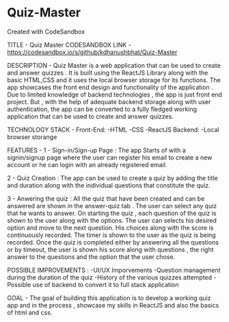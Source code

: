 # Quiz-Master
Created with CodeSandbox

TITLE - Quiz Master
CODESANDBOX LINK - https://codesandbox.io/s/github/kdhanushbhat/Quiz-Master

DESCRIPTION - 
  Quiz Master is a web application that can be used to create and answer quizzes . It is built using the ReactJS Library along with the basic HTML,CSS and it uses 
  the local browser storage for its functions. The app showcases the front end design and functionality of the application . Due to limited knowledge of backend 
  technologies , the app is just front end project. But , with the help of adequate backend storage along with user authentication, the app can be converted to a fully
  fledged working application that can be used to create and answer quizzes.

TECHNOLOGY STACK -
  Front-End:
    -HTML
    -CSS
    -ReactJS
  Backend:
    -Local browser storange
    
FEATURES -
  1 - Sign-in/Sign-up Page :
    The app Starts of with a signin/signup page where the user can register his email to create a new account or he can login with an already registered email.
    
  2 - Quiz Creation :
    The app can be used to create a quiz by adding the title and duration along with the individual questions that constitute the quiz.
    
  3 - Anwering the quiz : 
    All the quiz that have been created and can be answered are shown in the answer-quiz tab . The user can select any quiz that he wants to answer. On starting the 
    quiz , each question of the quiz is shown to the user along with the options. The user can selects his desired option and move to the next question. His choices 
    along with the score is continuously recorded. The timer is shown to the user as the quiz is being recorded. Once the quiz is completed either by answering all 
    the questions or by timeout, the user is shown his score along with questions , the right answer to the questions and the option that the user chose.
  
POSSIBLE IMPROVEMENTS : 
  -UI/UX Imporvements
  -Question management during the duration of the quiz 
  -History of the various quizzes attempted
  -Possible use of backend to convert it to full stack application
  
GOAL - The goal of building this application is to develop a working quiz app and in the process , showcase my skills in ReactJS and also the basics of html and css.
